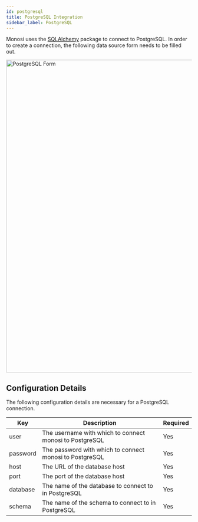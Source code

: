```yaml
---
id: postgresql
title: PostgreSQL Integration
sidebar_label: PostgreSQL
---
```


Monosi uses the [SQLAlchemy](https://github.com/sqlalchemy/sqlalchemy) package to connect to PostgreSQL. In order to create a connection, the following data source form needs to be filled out.

<img src="/img/datasource/pg_connection.png" alt="PostgreSQL Form" width="850"/>

## Configuration Details

The following configuration details are necessary for a PostgreSQL connection.

| Key      | Description                                             | Required |
| -------- | ------------------------------------------------------- | -------- |
| user     | The username with which to connect monosi to PostgreSQL | Yes      |
| password | The password with which to connect monosi to PostgreSQL | Yes      |
| host     | The URL of the database host                            | Yes      |
| port     | The port of the database host                           | Yes      |
| database | The name of the database to connect to in PostgreSQL    | Yes      |
| schema   | The name of the schema to connect to in PostgreSQL      | Yes      |
